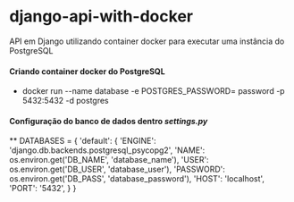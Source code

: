 # django-api-with-docker

API em Django utilizando container docker para executar uma instância do PostgreSQL

#### Criando container docker do PostgreSQL 

* docker run --name database -e POSTGRES_PASSWORD= password -p 5432:5432 -d postgres

#### Configuração do banco de dados dentro *settings.py* 

** DATABASES = {
    'default': {
        'ENGINE': 'django.db.backends.postgresql_psycopg2',
        'NAME': os.environ.get('DB_NAME', 'database_name'),
        'USER': os.environ.get('DB_USER', 'database_user'),
        'PASSWORD': os.environ.get('DB_PASS', 'database_password'),
        'HOST': 'localhost',
        'PORT': '5432',
     }
 }
